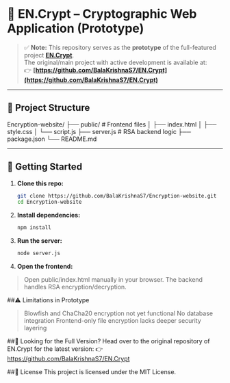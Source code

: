 # 🔐 EN.Crypt – Cryptographic Web Application (Prototype)

> ✅ **Note:** This repository serves as the **prototype** of the full-featured project [**EN.Crypt**](https://github.com/BalaKrishnaS7/EN.Crypt).  
> The original/main project with active development is available at:  
> 👉 **[https://github.com/BalaKrishnaS7/EN.Crypt](https://github.com/BalaKrishnaS7/EN.Crypt)**

---

## 📁 Project Structure

Encryption-website/
├── public/ # Frontend files
│ ├── index.html
│ ├── style.css
│ └── script.js
├── server.js # RSA backend logic
├── package.json
└── README.md

---

## 🚀 Getting Started

1. **Clone this repo:**
   ```bash
   git clone https://github.com/BalaKrishnaS7/Encryption-website.git
   cd Encryption-website
   ```
2. **Install dependencies:**
    ```bash
    npm install
    ```
3. **Run the server:**
   ```bash
   node server.js
   ```
4. **Open the frontend:**
> Open public/index.html manually in your browser.
> The backend handles RSA encryption/decryption.

##⚠️ Limitations in Prototype

>Blowfish and ChaCha20 encryption not yet functional
>No database integration
>Frontend-only file encryption lacks deeper security layering

##🌟 Looking for the Full Version?
Head over to the original repository of EN.Crypt for the latest version:
👉 https://github.com/BalaKrishnaS7/EN.Crypt

##📄 License
This project is licensed under the MIT License.
